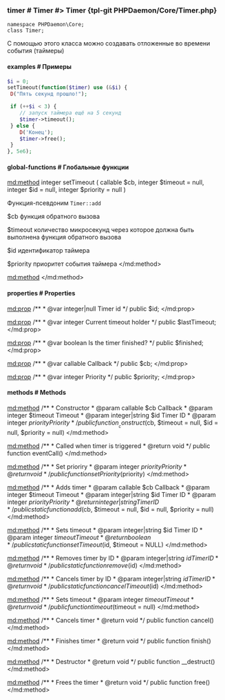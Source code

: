 ### timer # Timer #> Timer {tpl-git PHPDaemon/Core/Timer.php}

```php:p
namespace PHPDaemon\Core;
class Timer;
```

С помощью этого класса можно создавать отложенные во времени события (таймеры)

#### examples # Примеры

```php
$i = 0;
setTimeout(function($timer) use (&$i) {
 D("Пять секунд прошло!");

 if (++$i < 3) {
    // запуск таймера ещё на 5 секунд
    $timer->timeout();
 } else {
    D('Конец');
    $timer->free();
 }
}, 5e6);
```

#### global-functions # Глобальные функции 

<md:method>
integer setTimeout ( callable $cb, integer $timeout = null, integer $id = null, integer $priority = null )

Функция-псевдоним `Timer::add`

$cb
функция обратного вызова

$timeout
количество микросекунд через которое должна быть выполнена функция обратного вызова

$id
идентификатор таймера

$priority
приоритет события таймера
</md:method>

<md:method>
</md:method>

<!-- include-namespace path="\PHPDaemon\Core\Timer" level="" access="" -->
#### properties # Properties

<md:prop>
/**
	 * @var integer|null Timer id
	 */
public $id;
</md:prop>

<md:prop>
/**
	 * @var integer Current timeout holder
	 */
public $lastTimeout;
</md:prop>

<md:prop>
/**
	 * @var boolean Is the timer finished?
	 */
public $finished;
</md:prop>

<md:prop>
/**
	 * @var callable Callback
	 */
public $cb;
</md:prop>

<md:prop>
/**
	 * @var integer Priority
	 */
public $priority;
</md:prop>

#### methods # Methods

<md:method>
/**
	 * Constructor
	 * @param  callable       $cb       Callback
	 * @param  integer        $timeout  Timeout
	 * @param  integer|string $id       Timer ID
	 * @param  integer        $priority Priority
	 */
public function __construct($cb, $timeout = null, $id = null, $priority = null)
</md:method>

<md:method>
/**
	 * Called when timer is triggered
	 * @return void
	 */
public function eventCall()
</md:method>

<md:method>
/**
	 * Set prioriry
	 * @param  integer $priority Priority
	 * @return void
	 */
public function setPriority($priority)
</md:method>

<md:method>
/**
	 * Adds timer
	 * @param  callable       $cb       Callback
	 * @param  integer        $timeout  Timeout
	 * @param  integer|string $id       Timer ID
	 * @param  integer        $priority Priority
	 * @return integer|string           Timer ID
	 */
public static function add($cb, $timeout = null, $id = null, $priority = null)
</md:method>

<md:method>
/**
	 * Sets timeout
	 * @param  integer|string $id       Timer ID
	 * @param  integer        $timeout  Timeout
	 * @return boolean
	 */
public static function setTimeout($id, $timeout = NULL)
</md:method>

<md:method>
/**
	 * Removes timer by ID
	 * @param  integer|string $id Timer ID
	 * @return void
	 */
public static function remove($id)
</md:method>

<md:method>
/**
	 * Cancels timer by ID
	 * @param  integer|string $id Timer ID
	 * @return void
	 */
public static function cancelTimeout($id)
</md:method>

<md:method>
/**
	 * Sets timeout
	 * @param  integer $timeout Timeout
	 * @return void
	 */
public function timeout($timeout = null)
</md:method>

<md:method>
/**
	 * Cancels timer
	 * @return void
	 */
public function cancel()
</md:method>

<md:method>
/**
	 * Finishes timer
	 * @return void
	 */
public function finish()
</md:method>

<md:method>
/**
	 * Destructor
	 * @return void
	 */
public function __destruct()
</md:method>

<md:method>
/**
	 * Frees the timer
	 * @return void
	 */
public function free()
</md:method>


<!--/ include-namespace -->
